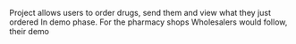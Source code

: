 Project allows users to order drugs,
send them and view what they just ordered
In demo phase.
For the pharmacy shops
Wholesalers would follow, their demo
